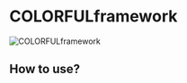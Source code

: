 # COLORFULframework
![COLORFULframework](https://raw.githubusercontent.com/sintloer/colorful/master/assets/images/brand.png)
## How to use?
